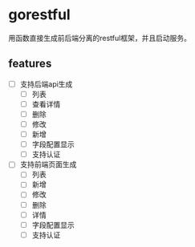# gorestful

用函数直接生成前后端分离的restful框架，并且启动服务。

## features
- [ ] 支持后端api生成
  - [ ] 列表
  - [ ] 查看详情
  - [ ] 删除
  - [ ] 修改
  - [ ] 新增
  - [ ] 字段配置显示
  - [ ] 支持认证
- [ ] 支持前端页面生成
  - [ ] 列表
  - [ ] 新增
  - [ ] 修改
  - [ ] 删除
  - [ ] 详情
  - [ ] 字段配置显示
  - [ ] 支持认证